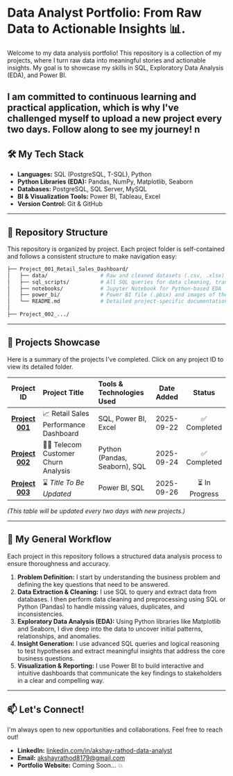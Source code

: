 # Data Analyst Portfolio: From Raw Data to Actionable Insights 📊.  

Welcome to my data analysis portfolio! This repository is a collection of my projects, where I turn raw data into meaningful stories and actionable insights. My goal is to showcase my skills in SQL, Exploratory Data Analysis (EDA), and Power BI.
 
I am committed to continuous learning and practical application, which is why I've challenged myself to upload a new project **every two days**. Follow along to see my journey!
  n
--- 

## 🛠️ My Tech Stack 
* **Languages:** SQL (PostgreSQL, T-SQL), Python
* **Python Libraries (EDA):** Pandas, NumPy, Matplotlib, Seaborn
* **Databases:** PostgreSQL, SQL Server, MySQL
* **BI & Visualization Tools:** Power BI, Tableau, Excel 
* **Version Control:** Git & GitHub

---

## 📂 Repository Structure
This repository is organized by project. Each project folder is self-contained and follows a consistent structure to make navigation easy:

```bash
├── Project_001_Retail_Sales_Dashboard/
│   ├── data/                 # Raw and cleaned datasets (.csv, .xlsx)
│   ├── sql_scripts/          # All SQL queries for data cleaning, transformation, and analysis
│   ├── notebooks/            # Jupyter Notebook for Python-based EDA
│   ├── power_bi/             # Power BI file (.pbix) and images of the final dashboard
│   └── README.md             # Detailed project-specific documentation
│
├── Project_002_.../

```

---

## 🚀 Projects Showcase
Here is a summary of the projects I've completed. Click on any project ID to view its detailed folder.

| Project ID | Project Title | Tools & Technologies Used | Date Added | Status |
|:----------:|:---|:---|:---:|:---:|
| **[Project 001](./Project_001_Retail_Sales_Dashboard/)** | 📈 Retail Sales Performance Dashboard | SQL, Power BI, Excel | 2025-09-22 | ✅ Completed |
| **[Project 002](./Project_002_Customer_Churn_Analysis/)** | 🧑‍💻 Telecom Customer Churn Analysis | Python (Pandas, Seaborn), SQL | 2025-09-24 | ✅ Completed |
| **[Project 003](./Project_003_.../)** | ⌛ *Title To Be Updated* | Power BI, SQL | 2025-09-26 | ⏳ In Progress |

*(This table will be updated every two days with new projects.)*

---

## 📝 My General Workflow
Each project in this repository follows a structured data analysis process to ensure thoroughness and accuracy.

1.  **Problem Definition:** I start by understanding the business problem and defining the key questions that need to be answered.
2.  **Data Extraction & Cleaning:** I use SQL to query and extract data from databases. I then perform data cleaning and preprocessing using SQL or Python (Pandas) to handle missing values, duplicates, and inconsistencies.
3.  **Exploratory Data Analysis (EDA):** Using Python libraries like Matplotlib and Seaborn, I dive deep into the data to uncover initial patterns, relationships, and anomalies.
4.  **Insight Generation:** I use advanced SQL queries and logical reasoning to test hypotheses and extract meaningful insights that address the core business questions.
5.  **Visualization & Reporting:** I use Power BI to build interactive and intuitive dashboards that communicate the key findings to stakeholders in a clear and compelling way.

---

## 📫 Let's Connect!
I'm always open to new opportunities and collaborations. Feel free to reach out!

* **LinkedIn:** [linkedin.com/in/akshay-rathod-data-analyst](https://www.linkedin.com/in/akshay-rathod-data-analyst/)
* **Email:** [akshayrathod8179@gmail.com](mailto:akshayrathod8179@gmail.com)
* **Portfolio Website:** Coming Soon... 💥

